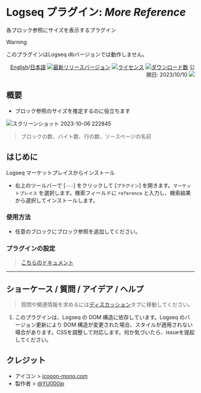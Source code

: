 # Logseq プラグイン: *More Reference*

各ブロック参照にサイズを表示するプラグイン

> [!WARNING]
>このプラグインはLogseq dbバージョンでは動作しません。

<div align="right">

[English](https://github.com/YU000jp/logseq-plugin-reference-guide)/[日本語](https://github.com/YU000jp/logseq-plugin-reference-guide/blob/main/readme.ja.md) [![最新リリースバージョン](https://img.shields.io/github/v/release/YU000jp/logseq-plugin-reference-guide)](https://github.com/YU000jp/logseq-plugin-reference-guide/releases)
[![ライセンス](https://img.shields.io/github/license/YU000jp/logseq-plugin-reference-guide?color=blue)](https://github.com/YU000jp/logseq-plugin-reference-guide/LICENSE)
[![ダウンロード数](https://img.shields.io/github/downloads/YU000jp/logseq-plugin-reference-guide/total.svg)](https://github.com/YU000jp/logseq-plugin-reference-guide/releases)
  公開日: 2023/10/10 <a href="https://www.buymeacoffee.com/yu000japan"><img src="https://img.buymeacoffee.com/button-api/?text=Buy me a pizza&emoji=🍕&slug=yu000japan&button_colour=FFDD00&font_colour=000000&font_family=Poppins&outline_colour=000000&coffee_colour=ffffff" /></a>
</div>

## 概要

- ブロック参照のサイズを推定するのに役立ちます

![スクリーンショット 2023-10-06 222845](https://github.com/YU000jp/logseq-plugin-reference-guide/assets/111847207/1a4c441b-8e17-479c-9ee9-6c70a3a1d9f8)

> ブロックの数、バイト数、行の数、ソースページの名前

## はじめに

Logseq マーケットプレイスからインストール

   - 右上のツールバーで [`---`] をクリックして [`プラグイン`] を開きます。`マーケットプレイス` を選択します。検索フィールドに `reference` と入力し、検索結果から選択してインストールします。

### 使用方法

- 任意のブロックにブロック参照を追加してください。

### プラグインの設定

> [こちらのドキュメント](https://github.com/YU000jp/logseq-plugin-reference-guide/wiki/Plugin-Settings)

---

## ショーケース / 質問 / アイデア / ヘルプ

> 質問や関連情報を求めるには[ディスカッション](https://github.com/YU000jp/logseq-plugin-reference-guide/discussions)タブに移動してください。

1. このプラグインは、Logseq の DOM 構造に依存しています。Logseq のバージョン更新により DOM 構造が変更された場合、スタイルが適用されない場合があります。CSSを調整して対応します。何か気づいたら、issueを提起してください。

## クレジット

- アイコン > [icooon-mono.com](https://icooon-mono.com/11110-%e3%83%9e%e3%83%bc%e3%82%ab%e3%83%bc%e3%81%ae%e3%83%a9%e3%82%a4%e3%83%88%e3%83%80%e3%82%a6%e3%83%b3%e3%82%a2%e3%82%a4%e3%82%b3%e3%83%b3%e7%b4%a0%e6%9d%903/)
- 製作者 > [@YU000jp](https://github.com/YU000jp)
